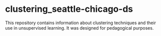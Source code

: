 # clustering_seattle-chicago-ds

This repository contains information about clustering techniques and their use in unsupervised learning. It was designed for pedagogical purposes.
